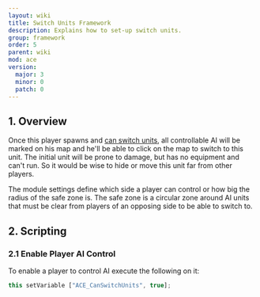 ```yaml
---
layout: wiki
title: Switch Units Framework
description: Explains how to set-up switch units.
group: framework
order: 5
parent: wiki
mod: ace
version:
  major: 3
  minor: 0
  patch: 0
---
```


## 1. Overview


Once this player spawns and [can switch units](#enable-player-ai-control), all controllable AI will be marked on his map and he'll be able to click on the map to switch to this unit. The initial unit will be prone to damage, but has no equipment and can't run. So it would be wise to hide or move this unit far from other players.

The module settings define which side a player can control or how big the radius of the safe zone is. The safe zone is a circular zone around AI units that must be clear from players of an opposing side to be able to switch to.


## 2. Scripting

### 2.1 Enable Player AI Control

To enable a player to control AI execute the following on it:

```js
this setVariable ["ACE_CanSwitchUnits", true];
```
